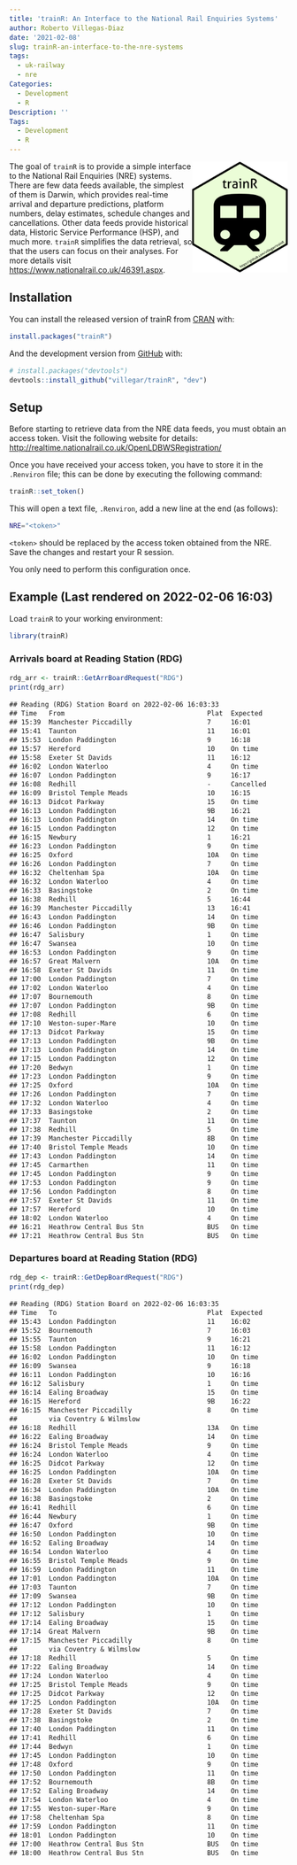 ```yaml
---
title: 'trainR: An Interface to the National Rail Enquiries Systems'
author: Roberto Villegas-Diaz
date: '2021-02-08'
slug: trainR-an-interface-to-the-nre-systems
tags:
  - uk-railway
  - nre
Categories:
  - Development
  - R
Description: ''
Tags:
  - Development
  - R
---
```


<img src="https://raw.githubusercontent.com/villegar/trainR/main/inst/images/logo.png" alt="logo" align="right" height=200px/>

The goal of `trainR` is to provide a simple interface to the 
National Rail Enquiries (NRE) systems. There are few data feeds 
available, the simplest of them is Darwin, which provides real-time 
arrival and departure predictions, platform numbers, delay estimates, 
schedule changes and cancellations. Other data feeds provide historical 
data, Historic Service Performance (HSP), and much more. `trainR` 
simplifies the data retrieval, so that the users can focus on their 
analyses. For more details visit 
https://www.nationalrail.co.uk/46391.aspx.

## Installation

You can install the released version of trainR from [CRAN](https://CRAN.R-project.org) with:

``` r
install.packages("trainR")
```

And the development version from [GitHub](https://github.com/) with:

``` r
# install.packages("devtools")
devtools::install_github("villegar/trainR", "dev")
```

## Setup
Before starting to retrieve data from the NRE data feeds, you must obtain an access token. 
Visit the following website for details: http://realtime.nationalrail.co.uk/OpenLDBWSRegistration/

Once you have received your access token, you have to store it in the `.Renviron` file; this can be 
done by executing the following command:


```r
trainR::set_token()
```

This will open a text file, `.Renviron`, add a new line at the end (as follows):

```bash
NRE="<token>"
```

`<token>` should be replaced by the access token obtained from the NRE. Save the changes and restart 
your R session.

You only need to perform this configuration once.

## Example (Last rendered on 2022-02-06 16:03)

Load `trainR` to your working environment:

```r
library(trainR)
```

### Arrivals board at Reading Station (RDG)


```r
rdg_arr <- trainR::GetArrBoardRequest("RDG")
print(rdg_arr)
```

```
## Reading (RDG) Station Board on 2022-02-06 16:03:33
## Time   From                                    Plat  Expected
## 15:39  Manchester Piccadilly                   7     16:01
## 15:41  Taunton                                 11    16:01
## 15:53  London Paddington                       9     16:18
## 15:57  Hereford                                10    On time
## 15:58  Exeter St Davids                        11    16:12
## 16:02  London Waterloo                         4     On time
## 16:07  London Paddington                       9     16:17
## 16:08  Redhill                                 -     Cancelled
## 16:09  Bristol Temple Meads                    10    16:15
## 16:13  Didcot Parkway                          15    On time
## 16:13  London Paddington                       9B    16:21
## 16:13  London Paddington                       14    On time
## 16:15  London Paddington                       12    On time
## 16:15  Newbury                                 1     16:21
## 16:23  London Paddington                       9     On time
## 16:25  Oxford                                  10A   On time
## 16:26  London Paddington                       7     On time
## 16:32  Cheltenham Spa                          10A   On time
## 16:32  London Waterloo                         4     On time
## 16:33  Basingstoke                             2     On time
## 16:38  Redhill                                 5     16:44
## 16:39  Manchester Piccadilly                   13    16:41
## 16:43  London Paddington                       14    On time
## 16:46  London Paddington                       9B    On time
## 16:47  Salisbury                               1     On time
## 16:47  Swansea                                 10    On time
## 16:53  London Paddington                       9     On time
## 16:57  Great Malvern                           10A   On time
## 16:58  Exeter St Davids                        11    On time
## 17:00  London Paddington                       7     On time
## 17:02  London Waterloo                         4     On time
## 17:07  Bournemouth                             8     On time
## 17:07  London Paddington                       9B    On time
## 17:08  Redhill                                 6     On time
## 17:10  Weston-super-Mare                       10    On time
## 17:13  Didcot Parkway                          15    On time
## 17:13  London Paddington                       9B    On time
## 17:13  London Paddington                       14    On time
## 17:15  London Paddington                       12    On time
## 17:20  Bedwyn                                  1     On time
## 17:23  London Paddington                       9     On time
## 17:25  Oxford                                  10A   On time
## 17:26  London Paddington                       7     On time
## 17:32  London Waterloo                         4     On time
## 17:33  Basingstoke                             2     On time
## 17:37  Taunton                                 11    On time
## 17:38  Redhill                                 5     On time
## 17:39  Manchester Piccadilly                   8B    On time
## 17:40  Bristol Temple Meads                    10    On time
## 17:43  London Paddington                       14    On time
## 17:45  Carmarthen                              11    On time
## 17:45  London Paddington                       9     On time
## 17:53  London Paddington                       9     On time
## 17:56  London Paddington                       8     On time
## 17:57  Exeter St Davids                        11    On time
## 17:57  Hereford                                10    On time
## 18:02  London Waterloo                         4     On time
## 16:21  Heathrow Central Bus Stn                BUS   On time
## 17:21  Heathrow Central Bus Stn                BUS   On time
```

### Departures board at Reading Station (RDG)


```r
rdg_dep <- trainR::GetDepBoardRequest("RDG")
print(rdg_dep)
```

```
## Reading (RDG) Station Board on 2022-02-06 16:03:35
## Time   To                                      Plat  Expected
## 15:43  London Paddington                       11    16:02
## 15:52  Bournemouth                             7     16:03
## 15:55  Taunton                                 9     16:21
## 15:58  London Paddington                       11    16:12
## 16:02  London Paddington                       10    On time
## 16:09  Swansea                                 9     16:18
## 16:11  London Paddington                       10    16:16
## 16:12  Salisbury                               1     On time
## 16:14  Ealing Broadway                         15    On time
## 16:15  Hereford                                9B    16:22
## 16:15  Manchester Piccadilly                   8     On time
##        via Coventry & Wilmslow                 
## 16:18  Redhill                                 13A   On time
## 16:22  Ealing Broadway                         14    On time
## 16:24  Bristol Temple Meads                    9     On time
## 16:24  London Waterloo                         4     On time
## 16:25  Didcot Parkway                          12    On time
## 16:25  London Paddington                       10A   On time
## 16:28  Exeter St Davids                        7     On time
## 16:34  London Paddington                       10A   On time
## 16:38  Basingstoke                             2     On time
## 16:41  Redhill                                 6     On time
## 16:44  Newbury                                 1     On time
## 16:47  Oxford                                  9B    On time
## 16:50  London Paddington                       10    On time
## 16:52  Ealing Broadway                         14    On time
## 16:54  London Waterloo                         4     On time
## 16:55  Bristol Temple Meads                    9     On time
## 16:59  London Paddington                       11    On time
## 17:01  London Paddington                       10A   On time
## 17:03  Taunton                                 7     On time
## 17:09  Swansea                                 9B    On time
## 17:12  London Paddington                       10    On time
## 17:12  Salisbury                               1     On time
## 17:14  Ealing Broadway                         15    On time
## 17:14  Great Malvern                           9B    On time
## 17:15  Manchester Piccadilly                   8     On time
##        via Coventry & Wilmslow                 
## 17:18  Redhill                                 5     On time
## 17:22  Ealing Broadway                         14    On time
## 17:24  London Waterloo                         4     On time
## 17:25  Bristol Temple Meads                    9     On time
## 17:25  Didcot Parkway                          12    On time
## 17:25  London Paddington                       10A   On time
## 17:28  Exeter St Davids                        7     On time
## 17:38  Basingstoke                             2     On time
## 17:40  London Paddington                       11    On time
## 17:41  Redhill                                 6     On time
## 17:44  Bedwyn                                  1     On time
## 17:45  London Paddington                       10    On time
## 17:48  Oxford                                  9     On time
## 17:50  London Paddington                       11    On time
## 17:52  Bournemouth                             8B    On time
## 17:52  Ealing Broadway                         14    On time
## 17:54  London Waterloo                         4     On time
## 17:55  Weston-super-Mare                       9     On time
## 17:58  Cheltenham Spa                          8     On time
## 17:59  London Paddington                       11    On time
## 18:01  London Paddington                       10    On time
## 17:00  Heathrow Central Bus Stn                BUS   On time
## 18:00  Heathrow Central Bus Stn                BUS   On time
```
